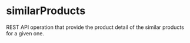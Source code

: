 # similarProducts
REST API operation that provide the product detail of the similar products for a given one.
